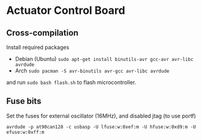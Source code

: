 # Actuator Control Board

## Cross-compilation
Install required packages  
- Debian (Ubuntu) `sudo apt-get install binutils-avr gcc-avr avr-libc avrdude`
- Arch `sudo pacman -S avr-binutils avr-gcc avr-libc avrdude`

and run `sudo bash flash.sh` to flash microcontroller.

## Fuse bits
Set the fuses for external oscillator (16MHz), and disabled jtag (to use portf)
```
avrdude -p at90can128 -c usbasp -U lfuse:w:0xef:m -U hfuse:w:0xd9:m -U efuse:w:0xff:m
```
